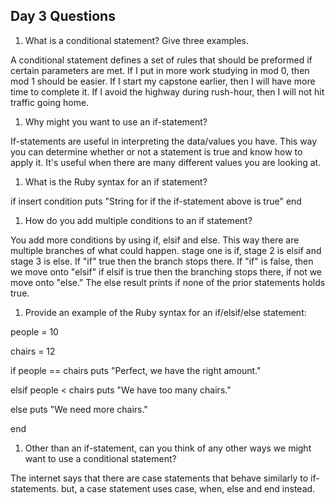 ## Day 3 Questions

1. What is a conditional statement? Give three examples.

A conditional statement defines a set of rules that should be preformed if certain parameters are met.
If I put in more work studying in mod 0, then mod 1 should be easier.
If I start my capstone earlier, then I will have more time to complete it.
If I avoid the highway during rush-hour, then I will not hit traffic going home.

1. Why might you want to use an if-statement?

If-statements are useful in interpreting the data/values you have. This way you can determine whether or not a statement is true and know how to apply it. It's useful when there are many different values you are looking at.

1. What is the Ruby syntax for an if statement?

if insert condition
  puts "String for if the if-statement above is true"
end

1. How do you add multiple conditions to an if statement?

You add more conditions by using if, elsif and else. This way there are multiple branches of what could happen. stage one is if, stage 2 is elsif and stage 3 is else. If "if" true then the branch stops there. If "if" is false, then we move onto "elsif" if elsif is true then the branching stops there, if not we move onto "else." The else result prints if none of the prior statements holds true.

1. Provide an example of the Ruby syntax for an if/elsif/else statement:

people = 10

chairs = 12

if people == chairs
  puts "Perfect, we have the right amount."

elsif people < chairs
  puts "We have too many chairs."

else
  puts "We need more chairs."

end


1. Other than an if-statement, can you think of any other ways we might want to use a conditional statement?

The internet says that there are case statements that behave similarly to if-statements. but, a case statement uses case, when, else and end instead.
